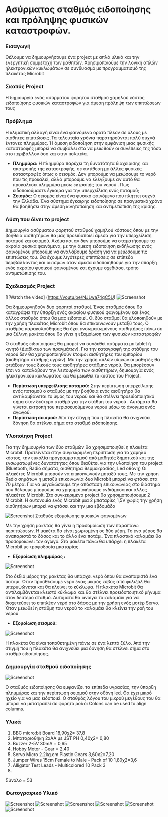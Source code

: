# Ασύρματος σταθμός ειδοποίησης και πρόληψης φυσικών καταστροφών.
### Εισαγωγή
Θέλουμε να δημιουργήσουμε ένα project με απλά υλικά και την  ενεργητική συμμετοχή των μαθητών. Χρησιμοποιούμε  την λογική απλών ηλεκτρονικών κυκλωμάτων σε συνδυασμό με προγραμματισμό της πλακέτας Microbit 
### Σκοπός Project
Η δημιουργία ενός ασύρματου φορητού σταθμού χαμηλού κόστος ειδοποίησης φυσικών καταστροφών για άμεση πρόληψη των επιπτώσεων τους 
### Πρόβλημα
Η κλιματική αλλαγή είναι ένα φαινόμενο ορατό πλέον σε όλους με αισθητές επιπτώσεις .Τα τελευταία χρόνια παρατηρούνται πολύ συχνά έντονες πλημμύρες. Ή άμεση ειδοποίηση στην εμφάνιση μιας φυσικής καταστροφής μπορεί να συμβάλει στο να μειωθούν οι συνέπειες της τόσο στο περιβάλλον όσο και στην πολιτεία.</div>
* **Πλημμύρα:** Η πλημμύρα παρέχει τη δυνατότητα διαχείρισης και αποτροπής της καταστροφής, σε αντίθεση με άλλες φυσικές καταστροφές όπως ο σεισμός. Δεν μπορούμε να μειώσουμε το νερό που τις προκαλεί, αλλά μπορούμε να ελέγξουμε  αν αυτό θα προκαλέσει πλημμύρα μέσω εκτροπής του νερού . Πως ειδοποιούμαστε έγκαιρα για την υπερχείλιση ενός ποταμού;
* **Σεισμός:** Ο σεισμός είναι ένα φυσικό φαινόμενο  που πλήττει συχνά την Ελλάδα. Ένα  σύστημα έγκαιρης ειδοποίησης σε πραγματικό χρόνο θα βοηθήσει στην άμεση κινητοποίηση και αντιμετώπιση της κρίσης.
### Λύση που δίνει το project
Δημιουργία ασύρματου φορητού σταθμού χαμηλού κόστους όπου με την βοήθεια αισθητήρων θα μας προειδοποιεί άμεσα για την υπερχείλιση ποταμού και σεισμού. 
Ακόμα και αν δεν μπορούμε να σταματήσουμε τα ακραία φυσικά φαινόμενα, με την άμεση ειδοποίηση εκδήλωσης ενός φαινομένου μπορούμε να αναλάβουμε δράση  για να μειώσουμε τις επιπτώσεις του. Θα έχουμε λιγότερες επιπτώσεις σε επίπεδο περιβάλλοντος και οικισμών όταν άμεσα ειδοποιηθούμε για την ύπαρξη ενός ακραίου φυσικού φαινομένου και έχουμε σχεδιάσει τρόπο αντιμετώπισης του. 
### Σχεδιασμός Project
[![Watch the video] (https://youtu.be/NJLwa74qC5U)
![Screenshot](IMAGES/Project.png)

Θα δημιουργηθούν δυο φορητοί σταθμοί. Ένας σταθμός όπου θα καταγράφει  την ύπαρξη ενός ακραίου φυσικού φαινομένου και ένας άλλος σταθμός όπου θα μας ειδοποιεί. 
Οι δύο σταθμοί θα υλοποιηθούν με την χρήση πλακέτας Microbit  όπου θα επικοινωνούν μεταξύ τους. Ο σταθμός παρακολούθησης θα έχει ενσωματωμένους αισθητήρες πάνω σε μια ξύλινη μακέτα όπου θα γίνει η εξομοίωση των φυσικών καταστροφών
 
O σταθμός ειδοποιήσεις θα μπορεί να συνδεθεί ασύρματα με tablet ή κινητό (Διαδίκτυο των πραγμάτων).
Για την καταγραφή της στάθμης του νερού δεν θα χρησιμοποιηθούν έτοιμοι αισθητήρες του εμπορίου (αισθητήρα στάθμης υγρών). Με την χρήση απλών υλικών οι μαθητές θα φτιάξουν τους δικούς τους αισθητήρες στάθμης νερού. Θα μπορέσουν έτσι να καταλάβουν την λειτουργία των αισθητήρων, δημιουργία ενός ηλεκτρονικού κυκλώματος και θα μειωθεί το κόστος του Project. 

* **Περίπτωση υπερχείλισης ποταμού:** Στην περίπτωση υπερχείλισης ενός ποταμού ο σταθμός με την βοήθεια ενός αισθητήρα θα αντιλαμβάνεται το ύψος του νερού και θα στέλνει προειδοποιητικό σήμα στον δεύτερο σταθμό για την στάθμη του νερού . Αυτόματα θα γίνεται εκτροπή του περισσευούμενου νερού μέσω το άνοιγμα ενός αγωγού.
* **Περίπτωση σεισμού:** Από την στιγμή που η πλακέτα θα ανιχνεύει δόνηση θα στέλνει σήμα στο σταθμό ειδοποίησης.
### Υλοποίηση Project
Για την δημιουργία των δύο σταθμών θα χρησιμοποιηθεί η πλακέτα Μicrobit. Προτείνεται στην συγκεκριμένη περίπτωση για το χαμηλό κόστος, την ευκολία προγραμματισμού από μαθητές δημοτικού και της ενσωματωμένες δυνατότητες  όπου διαθέτει για την υλοποίηση του project (Bluetooth, Radio σήματα, αισθητήρα θερμοκρασίας, Led οθόνη)
Οι πλακέτες Μicrobit μπορούν να επικοινωνούν μεταξύ τους. Με την χρήση Radio σημάτων η μεταξύ επικοινωνία δυο Μicrobit μπορεί να φτάσει στα 70 μέτρα. Για να μεγαλώσουμε την απόσταση επικοινωνίας στο διάστημα που θέλουμε μπορούμε να χρησιμοποιήσουμε ενδιάμεσα και άλλες πλακέτες Μicrobit. Στο συγκεκριμένο project θα χρησιμοποιήσουμε 2 Μicrobit. Η αυτονομία ενός Μicrobit μια 2 μπαταρίες 1,5V χωρίς την χρήση αισθητήρων μπορεί να φτάσει και την μια εβδομάδα

![Screenshot](IMAGES/station.png)
Σταθμός εξομοίωσης φυσικών φαινομένων
 
 Με την χρήση μακέτας θα γίνει η προσομοίωση των παραπάνω περιπτώσεων. Η μακέτα θα είναι χωρισμένη σε δύο μέρη. Το ένα μέρος θα αναπαριστά το δάσος και το άλλο ένα ποτάμι.  Ένα πλαστικό καλαμάκι θα προσομοιώνει τον αγωγό. 
Στα μακέτα πάνω θα υπάρχει η πλακέτα Μicrobit με τροφοδοσία μπαταρίας. 
* **Εξομοίωση πλημμύρας :** 

![Screenshot](IMAGES/plimira.png)

Στο δεξιό μέρος της μακέτας θα υπάρχει νερό όπου θα αναπαριστά ένα ποτάμι. Όταν προσθέσουμε νερό ένας μικρός κύβος από φελιζόλ θα υπερυψώνεται και θα κλείνει το κύκλωμα. Η πλακέτα Μicrobit θα αντιλαμβάνεται κλειστό κύκλωμα και θα στέλνει προειδοποιητικό μήνυμα στον δεύτερο σταθμό. Αυτόματα θα ανοίγει το καλαμάκι για να διοχετεύσει το επιπλέον νερό στο δάσος με την χρήση ενός μοτέρ Servo. Όταν μειωθεί η στάθμη του νερού το καλαμάκι θα κλείνει την ροή του νερού
* **Εξομοίωση σεισμού:** 

![Screenshot](IMAGES/microbit.png)

Η πλακέτα θα είναι τοποθετημένη πάνω σε ένα λεπτό ξύλο. Από την στιγμή που η πλακέτα θα ανιχνεύει μια δόνηση θα στέλνει σήμα στο σταθμό ειδοποίησης.

### Δημιουργία σταθμού ειδοποίησης
![Screenshot](IMAGES/idopisi.png)

Ο σταθμός ειδοποίησης θα εμφανίζει τα επίπεδα υγρασίας, την ύπαρξη πλημμύρας  και την περίπτωση σεισμού στην οθόνη led.  Θα έχει μικρό ηχείο για να μας ειδοποιεί. Ο σταθμός λόγου του μικρού μεγέθους  του θα μπορεί να μετατραπεί σε φορητό ρολόι 
Colons can be used to align columns.
### Υλικά
1. BBC micro:bit Board 18,90χ2= 37,8
2. Μπαταριοθήκη 2xΑΑ με JST PH   0,40χ2= 0,80
3. Buzzer 2-5V 30mA  = 0,65
4. Hobby Motor - Gear = 2,40
5. Servo Micro 2.2kg.cm Plastic Gears  3,60x2=7,20
6. Jumper Wires 15cm Female to Male - Pack of 10 1,80χ2=3,6
7. Alligator Test Leads - Multicolored 10 Pack 3
8.

Σύνολο = 53

### Φωτογραφικό Υλικό
![Screenshot](IMAGES/1.jpg)
![Screenshot](IMAGES/2.jpg)
![Screenshot](IMAGES/3.jpg)
![Screenshot](IMAGES/4.jpg)
![Screenshot](IMAGES/5.jpg)
![Screenshot](IMAGES/6.jpg)
